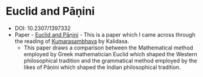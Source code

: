 # Euclid and Pāṇini

- DOI: 10.2307/1397332
- Paper - [Euclid and Pāṇini](https://www.jstor.org/stable/1397332) - This is a paper which I came across through the reading of [Kumarasambhava](https://www.goodreads.com/book/show/641941.Kumarasambhava_of_Kalidasa) by Kalidasa.
  - This paper draws a comparison between the Mathematical method employed by Greek mathematician Euclid which shaped the Western philosophical tradition and the grammatical method employed by the likes of Pāṇini which shaped the Indian philosophical tradition.
